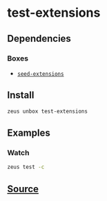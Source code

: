 
test-extensions
====================







## Dependencies
### Boxes
* [`seed-extensions`](seed-extensions.md)




## Install
```bash
zeus unbox test-extensions
```
## Examples
### Watch
```bash
zeus test -c
```











## [Source](https://github.com/liquidapps-io/zeus-sdk/tree/master/boxes/groups/core/test-extensions)